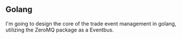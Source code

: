 ## Golang
I'm going to design the core of the trade event management in golang, utilizing the ZeroMQ package as a Eventbus.

